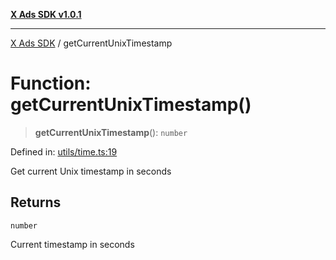 [**X Ads SDK v1.0.1**](../README.md)

***

[X Ads SDK](../globals.md) / getCurrentUnixTimestamp

# Function: getCurrentUnixTimestamp()

> **getCurrentUnixTimestamp**(): `number`

Defined in: [utils/time.ts:19](https://github.com/kage1020/x-ads-sdk/blob/main/src/utils/time.ts#L19)

Get current Unix timestamp in seconds

## Returns

`number`

Current timestamp in seconds
